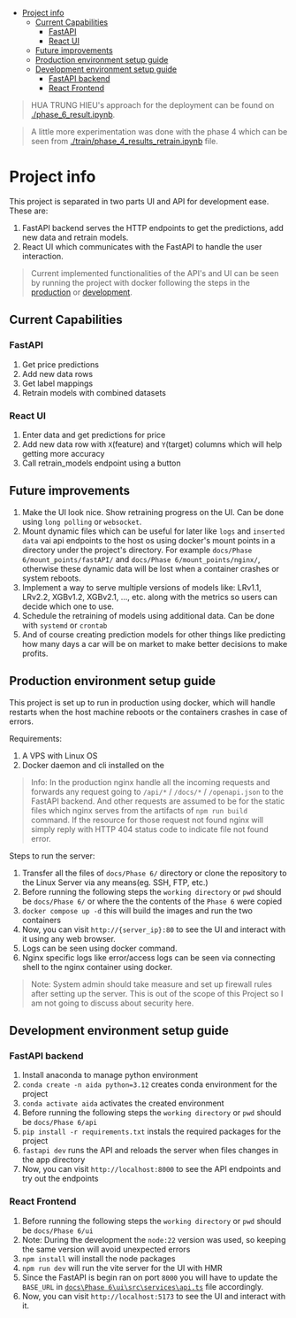 - [Project info](#project-info)
	- [Current Capabilities](#current-capabilities)
		- [FastAPI](#fastapi)
		- [React UI](#react-ui)
	- [Future improvements](#future-improvements)
	- [Production environment setup guide](#production-environment-setup-guide)
	- [Development environment setup guide](#development-environment-setup-guide)
		- [FastAPI backend](#fastapi-backend)
		- [React Frontend](#react-frontend)


> HUA TRUNG HIEU's approach for the deployment can be found on [./phase_6_result.ipynb](./phase_6_result.ipynb).

> A little more experimentation was done with the phase 4 which can be seen from [./train/phase_4_results_retrain.ipynb](./train/phase_4_results_retrain.ipynb) file.

# Project info

This project is separated in two parts UI and API for development ease. These are:
1. FastAPI backend serves the HTTP endpoints to get the predictions, add new data and retrain models.
2. React UI which communicates with the FastAPI to handle the user interaction.

> Current implemented functionalities of the API's and UI can be seen by running the project with docker following the steps in the [production](#production-environment-setup-guide) or [development](#development-environment-setup-guide).

## Current Capabilities

### FastAPI
1. Get price predictions
2. Add new data rows
3. Get label mappings
4. Retrain models with combined datasets

### React UI
1. Enter data and get predictions for price
2. Add new data row with `X`(feature) and `Y`(target) columns which will help getting more accuracy
3. Call retrain_models endpoint using a button

## Future improvements
1. Make the UI look nice. Show retraining progress on the UI. Can be done using `long polling` or `websocket`.
1. Mount dynamic files which can be useful for later like `logs` and `inserted data` vai api endpoints to the host os using docker's mount points in a directory under the project's directory. For example `docs/Phase 6/mount_points/fastAPI/` and `docs/Phase 6/mount_points/nginx/`, otherwise these dynamic data will be lost when a container crashes or system reboots.
2. Implement a way to serve multiple versions of models like: LRv1.1, LRv2.2, XGBv1.2, XGBv2.1, ..., etc. along with the metrics so users can decide which one to use.
3. Schedule the retraining of models using additional data. Can be done with `systemd` or `crontab`
4. And of course creating prediction models for other things like predicting how many days a car will be on market to make better decisions to make profits.




## Production environment setup guide
This project is set up to run in production using docker, which will handle restarts when the host machine reboots or the containers crashes in case of errors.

Requirements:
1. A VPS with Linux OS
2. Docker daemon and cli installed on the

> Info: In the production nginx handle all the incoming requests and forwards any request going to `/api/*` / `/docs/*` / `/openapi.json` to the FastAPI backend. And other requests are assumed to be for the static files which nginx serves from the artifacts of `npm run build` command. If the resource for those request not found nginx will simply reply with HTTP 404 status code to indicate file not found error.

Steps to run the server:
1. Transfer all the files of `docs/Phase 6/` directory or clone the repository to the Linux Server via any means(eg. SSH, FTP, etc.)
2. Before running the following steps the `working directory` or `pwd` should be `docs/Phase 6/` or where the the contents of the `Phase 6` were copied
3. `docker compose up -d` this will build the images and run the two containers
4. Now, you can visit `http://{server_ip}:80` to see the UI and interact with it using any web browser.
5. Logs can be seen using docker command.
6. Nginx specific logs like error/access logs can be seen via connecting shell to the nginx container using docker.


> Note: System admin should take measure and set up firewall rules after setting up the server. This is out of the scope of this Project so I am not going to discuss about security here.


## Development environment setup guide

### FastAPI backend

1. Install anaconda to manage python environment
3. `conda create -n aida python=3.12` creates conda environment for the project
4. `conda activate aida` activates the created environment
5. Before running the following steps the `working directory` or `pwd` should be `docs/Phase 6/api`
6. `pip install -r requirements.txt` instals the required packages for the project
7. `fastapi dev` runs the API and reloads the server when files changes in the app directory
8. Now, you can visit `http://localhost:8000` to see the API endpoints and try out the endpoints


### React Frontend

1. Before running the following steps the `working directory` or `pwd` should be `docs/Phase 6/ui`
2. Note: During the development the `node:22` version was used, so keeping the same version will avoid unexpected errors
3. `npm install` will install the node packages
4. `npm run dev` will run the vite server for the UI with HMR
5. Since the FastAPI is begin ran on port `8000` you will have to update the `BASE_URL` in [`docs\Phase 6\ui\src\services\api.ts`](https://gitlab.labranet.jamk.fi/AC4933/aida-project-spring-2025/-/blob/master/docs/Phase%206/ui/src/services/api.ts#L6) file accordingly.
6. Now, you can visit `http://localhost:5173` to see the UI and interact with it.
